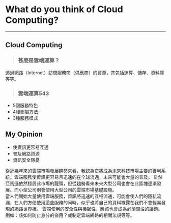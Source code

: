 # What do you think of Cloud Computing?
-----------------------------------------
## Cloud Computing  
> ### 甚麼是雲端運算？  
透過網路（Internet）訪問服務商（供應商）的資源，其包括運算、儲存、資料庫等等。
> ### 雲端運算543
  * 5個服務特色  
  * 4種部屬方法  
  * 3種服務模式  



## My Opinion

* 使資訊更容易互通  
* 普及網路資源  
* 資訊安全隱憂   

從近幾年來的雲端市場發展趨勢來看，我認為它將成為未來科技市場主要的獲利系統。雲端服務使資訊更容易且迅速的在全球流通，未來可能會大量的普及。
雖然亞馬遜依然穩居此市場的龍頭，但從趨勢看來未來大型公司也會在此區塊逐漸發展。而小型公司則會使用大型公司的雲端市場基礎設施。  
當人們開始大量使用雲端服務，資訊將迅速的互相流通，可能會使人們的隱私流漏，在人們方便使用這些服務的同時，似乎也將自己的資料裸露在我們不會輕易發現的網路世界裡。
雲端使用的安全性與機密性，應該也會成為必須關注的議題。例如：該如何防止身分的盜用？或制定雲端網路的相關法規等等。  
